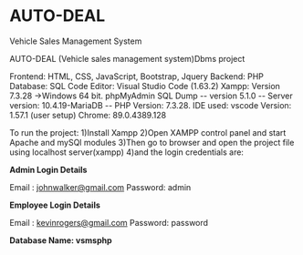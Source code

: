# AUTO-DEAL
Vehicle Sales Management System

AUTO-DEAL (Vehicle sales management system)Dbms project

Frontend: HTML, CSS, JavaScript, Bootstrap, Jquery
Backend: PHP
Database: SQL
Code Editor: Visual Studio Code (1.63.2)
Xampp: Version 7.3.28 ->Windows 64 bit.
phpMyAdmin SQL Dump
-- version 5.1.0
-- Server version: 10.4.19-MariaDB
-- PHP Version: 7.3.28.
IDE used: vscode
Version: 1.57.1 (user setup)
Chrome: 89.0.4389.128

To run the project:
1)Install Xampp
2)Open XAMPP control panel and start Apache and mySQl modules
3)Then go to browser and open the project file using localhost server(xampp)
4)and the login credentials are:
   
**Admin Login Details** 

Email   : johnwalker@gmail.com
Password: admin


**Employee Login Details**

Email   : kevinrogers@gmail.com
Password: password

**Database Name: vsmsphp**

